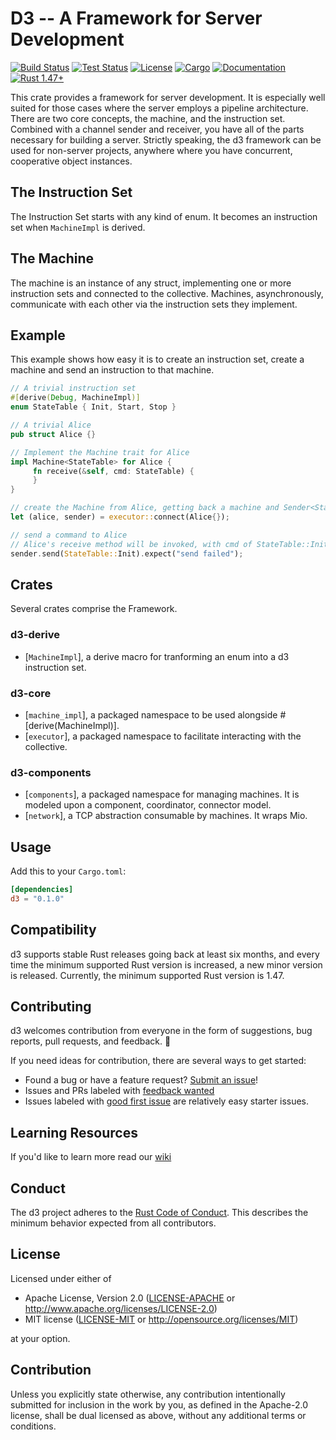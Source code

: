 # D3 -- A Framework for Server Development

[![Build Status](https://github.com/BruceBrown/d3/workflows/Rust/badge.svg)](
https://github.com/brucebrown/d3/actions)
[![Test Status](https://github.com/BruceBrown/d3/workflows/Tests/badge.svg)](
https://github.com/brucebrown/d3/actions)
[![License](https://img.shields.io/badge/license-MIT%20OR%20Apache--2.0-blue.svg)](
https://github.com/BruceBrown/d3#license)
[![Cargo](https://img.shields.io/crates/v/d3.svg)](
https://crates.io/crates/d3)
[![Documentation](https://docs.rs/d3/badge.svg)](
https://docs.rs/d3)
[![Rust 1.47+](https://img.shields.io/badge/rust-1.47+-color.svg)](
https://www.rust-lang.org)


This crate provides a framework for server development. It is especially
well suited for those cases where the server employs a pipeline architecture.
There are two core concepts, the machine, and the instruction set. Combined
with a channel sender and receiver, you have all of the parts necessary for
building a server. Strictly speaking, the d3 framework can be used for non-server
projects, anywhere where you have concurrent, cooperative object instances.

## The Instruction Set
The Instruction Set starts with any kind of enum. It becomes an instruction set
when `MachineImpl` is derived.

## The Machine
The machine is an instance of any struct, implementing one or more instruction sets
and connected to the collective. Machines, asynchronously, communicate with each
other via the instruction sets they implement.

## Example
This example shows how easy it is to create an instruction set, create a machine
and send an instruction to that machine.
``` rust
// A trivial instruction set
#[derive(Debug, MachineImpl)]
enum StateTable { Init, Start, Stop }

// A trivial Alice
pub struct Alice {}

// Implement the Machine trait for Alice
impl Machine<StateTable> for Alice {
     fn receive(&self, cmd: StateTable) {
     }
}

// create the Machine from Alice, getting back a machine and Sender<StateTable>.
let (alice, sender) = executor::connect(Alice{});

// send a command to Alice
// Alice's receive method will be invoked, with cmd of StateTable::Init.
sender.send(StateTable::Init).expect("send failed");
```

## Crates
Several crates comprise the Framework.
### d3-derive
* [`MachineImpl`], a derive macro for tranforming an enum into a d3 instruction set.
### d3-core
* [`machine_impl`], a packaged namespace to be used alongside <quote>#[derive(MachineImpl)]</quote>.
* [`executor`], a packaged namespace to facilitate interacting with the collective.
### d3-components
* [`components`], a packaged namespace for managing machines. It is modeled upon a component, coordinator, connector model.
* [`network`], a TCP abstraction consumable by machines. It wraps Mio.

## Usage

Add this to your `Cargo.toml`:

```toml
[dependencies]
d3 = "0.1.0"
```

## Compatibility

d3 supports stable Rust releases going back at least six months,
and every time the minimum supported Rust version is increased, a new minor
version is released. Currently, the minimum supported Rust version is 1.47.

## Contributing

d3 welcomes contribution from everyone in the form of suggestions, bug reports,
pull requests, and feedback. 💛

If you need ideas for contribution, there are several ways to get started:
* Found a bug or have a feature request?
[Submit an issue](https://github.com/brucebrown/d3/issues/new)!
* Issues and PRs labeled with
[feedback wanted](https://github.com/brucebrown/d3/issues?utf8=%E2%9C%93&q=is%3Aopen+sort%3Aupdated-desc+label%3A%22feedback+wanted%22+)
* Issues labeled with
  [good first issue](https://github.com/brucebrown/d3/issues?q=is%3Aissue+is%3Aopen+sort%3Aupdated-desc+label%3A%22good+first+issue%22)
  are relatively easy starter issues.

## Learning Resources

If you'd like to learn more read our [wiki](https://github.com/brucebrown/d3/wiki)

## Conduct

The d3 project adheres to the
[Rust Code of Conduct](https://github.com/rust-lang/rust/blob/master/CODE_OF_CONDUCT.md).
This describes the minimum behavior expected from all contributors.

## License

Licensed under either of

 * Apache License, Version 2.0 ([LICENSE-APACHE](LICENSE-APACHE) or http://www.apache.org/licenses/LICENSE-2.0)
 * MIT license ([LICENSE-MIT](LICENSE-MIT) or http://opensource.org/licenses/MIT)

at your option.


## Contribution

Unless you explicitly state otherwise, any contribution intentionally submitted
for inclusion in the work by you, as defined in the Apache-2.0 license, shall be
dual licensed as above, without any additional terms or conditions.
